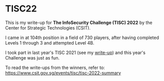 # TISC22
This is my write-up for **The InfoSecurity Challenge (TISC) 2022** by the Center for Strategic Technologies (CSIT).

I came in at 104th position in a field of 730 players, after having completed Levels 1 through 3 and attempted Level 4B.

I took part in last year's TISC 2021 (see my [write-up](https://github.com/kokmingchoy/TISC21)) and this year's Challenge was just as fun. 

To read the write-ups from the winners, refer to: https://www.csit.gov.sg/events/tisc/tisc-2022-summary 

